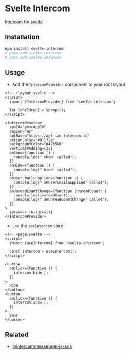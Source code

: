 # Svelte Intercom

[Intercom](https://www.intercom.com/) for [svelte](https://svelte.dev/)

## Installation

```bash
npm install svelte-intercom
# pnpm add svelte-intercom
# yarn add svelte-intercom
```

## Usage

- Add the `IntercomProvider` component to your root layout

```svelte
<!-- +layout.svelte -->
<script>
  import {IntercomProvider} from 'svelte-intercom';

  let {children} = $props();
</script>

<IntercomProvider
  appId="yourAppId"
  region="us"
  apiBase="https://api-iam.intercom.io"
  actionColor="#0f172a"
  backgroundColor="#475569"
  verticalPadding={32}
  onShow={function () {
    console.log("'show' called");
  }}
  onHide={function () {
    console.log("'hide' called");
  }}
  onUserEmailSupplied={function () {
    console.log("'onUserEmailSupplied' called");
  }}
  onUnreadCountChange={function (unreadCount) {
    console.log({unreadCount});
    console.log("'onUnreadCountChange' called");
  }}
>
  {@render children()}
</IntercomProvider>
```

- use the `useIntercom` store

```svelte
<!-- +page.svelte -->
<script>
  import {useIntercom} from 'svelte-intercom';

  const intercom = useIntercom();
</script>

<button
  onclick={function () {
    intercom.hide();
  }}
>
  Hide
</button>
<button
  onclick={function () {
    intercom.show();
  }}
>
  Shot
</button>
```

## Related

- [@intercom/messenger-js-sdk](https://www.npmjs.com/package/@intercom/messenger-js-sdk)
